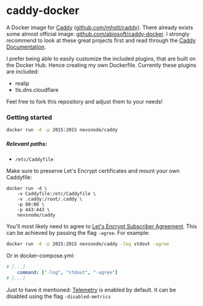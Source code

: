 caddy-docker
===
A Docker image for [Caddy](https://caddyserver.com/) ([github.com/mholt/caddy](https://github.com/mholt/caddy)). There already exists some almost official image: [github.com/abiosoft/caddy-docker](https://github.com/abiosoft/caddy-docker). I strongly recommend to look at these great projects first and read through the [Caddy Documentation](https://caddyserver.com/docs).

I prefer being able to easily customize the included plugins, that are built on the Docker Hub. Hence creating my own Dockerfile. Currently these plugins are included:
* realip
* tls.dns.cloudflare

Feel free to fork this repository and adjust them to your needs!

### Getting started
```sh
docker run -d -p 2015:2015 nevsnode/caddy
```

##### Relevant paths:
* `/etc/Caddyfile`

Make sure to preserve Let's Encrypt certificates and mount your own Caddyfile:
```
docker run -d \
    -v Caddyfile:/etc/Caddyfile \
    -v .caddy:/root/.caddy \
    -p 80:80 \
    -p 443:443 \
    nevsnode/caddy
```

You'll most likely need to agree to [Let's Encrypt Subscriber Agreement](https://letsencrypt.org/documents/LE-SA-v1.2-November-15-2017.pdf). This can be achieved by passing the flag `-agree`. For example:
```sh
docker run -d -p 2015:2015 nevsnode/caddy -log stdout -agree
```
Or in docker-compose.yml:
```yml
# [...]
    command: ["-log", "stdout", "-agree"]
# [...]
```

Just to have it mentioned: [Telemetry](https://caddyserver.com/docs/telemetry) is enabled by default. It can be disabled using the flag `-disabled-metrics`
